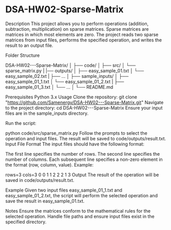# DSA-HW02-Sparse-Matrix


Description
This project allows you to perform operations (addition, subtraction, multiplication) on sparse matrices. Sparse matrices are matrices in which most elements are zero. The project reads two sparse matrices from input files, performs the specified operation, and writes the result to an output file.

Folder Structure

DSA-HW02---Sparse-Matrix/
│
├── code/
│   ├── src/
│       └── sparse_matrix.py
|
|── outputs/
│       ├── easy_sample_01.txt
│       └── easy_sample_02.txt
|       ├── ...
│
├── sample_inputs/
│   ├── easy_sample_01_1.txt
│   └── easy_sample_01_2.txt
|   ├── easy_sample_01_3.txt
│   └── ...
│
└── README.md















Prerequisites
Python 3.x
Usage
Clone the repository:
git clone "https://github.com/Samenergy/DSA-HW02---Sparse-Matrix.git"
Navigate to the project directory:
cd DSA-HW02---Sparse-Matrix
Ensure your input files are in the sample_inputs directory.

Run the script:

python code/src/sparse_matrix.py
Follow the prompts to select the operation and input files. The result will be saved to code/outputs/result.txt.
Input File Format
The input files should have the following format:

The first line specifies the number of rows.
The second line specifies the number of columns.
Each subsequent line specifies a non-zero element in the format (row, column, value).
Example:

rows=3
cols=3
0 0 1
1 2 2
2 1 3
Output
The result of the operation will be saved in code/outputs/result.txt.

Example
Given two input files easy_sample_01_1.txt and easy_sample_01_2.txt, the script will perform the selected operation and save the result in easy_sample_01.txt.

Notes
Ensure the matrices conform to the mathematical rules for the selected operation.
Handle file paths and ensure input files exist in the specified directory.
